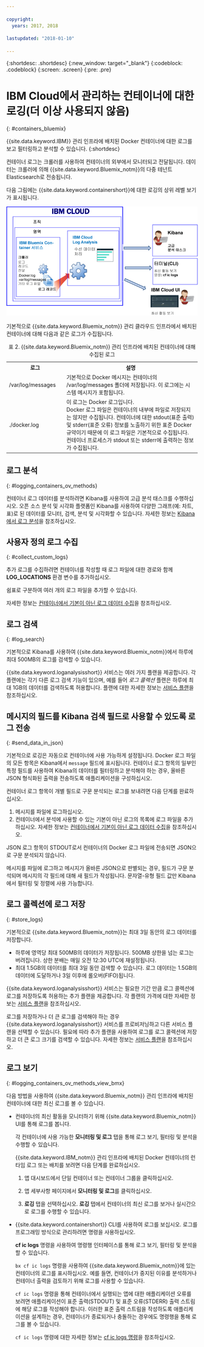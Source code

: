 ```yaml
---

copyright:
  years: 2017, 2018

lastupdated: "2018-01-10"

---
```


{:shortdesc: .shortdesc}
{:new_window: target="_blank"}
{:codeblock: .codeblock}
{:screen: .screen}
{:pre: .pre}


# IBM Cloud에서 관리하는 컨테이너에 대한 로깅(더 이상 사용되지 않음)
{: #containers_bluemix}

{{site.data.keyword.IBM}} 관리 인프라에 배치된 Docker 컨테이너에 대한 로그를 보고 필터링하고 분석할 수 있습니다.
{:shortdesc}

컨테이너 로그는 크롤러를 사용하여 컨테이너의 외부에서 모니터되고 전달됩니다. 데이터는 크롤러에 의해 {{site.data.keyword.Bluemix_notm}}의 다중 테넌트 Elasticsearch로 전송됩니다. 

다음 그림에는 {{site.data.keyword.containershort}}에 대한 로깅의 상위 레벨 보기가 표시됩니다.

![{{site.data.keyword.Bluemix_notm}} 관리 인프라에 배치된 컨테이너에 대한 상위 레벨 컴포넌트 개요](images/container_bmx.gif "{{site.data.keyword.Bluemix_notm}} 관리 인프라에 배치된 컨테이너에 대한 상위 레벨 컴포넌트 개요")

기본적으로 {{site.data.keyword.Bluemix_notm}} 관리 클라우드 인프라에서 배치된 컨테이너에 대해 다음과 같은 로그가 수집됩니다. 

<table>
  <caption>표 2. {{site.data.keyword.Bluemix_notm}} 관리 인프라에 배치된 컨테이너에 대해 수집된 로그</caption>
  <tbody>
    <tr>
      <th align="center">로그</th>
      <th align="center">설명</th>
    </tr>
    <tr>
      <td align="left" width="30%">/var/log/messages</td>
      <td align="left" width="70%"> 기본적으로 Docker 메시지는 컨테이너의 /var/log/messages 폴더에 저장됩니다. 이 로그에는 시스템 메시지가 포함됩니다.
      </td>
    </tr>
    <tr>
      <td align="left">./docker.log</td>
      <td align="left">이 로그는 Docker 로그입니다. <br> Docker 로그 파일은 컨테이너의 내부에 파일로 저장되지는 않지만 수집됩니다. 컨테이너에 대한 stdout(표준 출력) 및 stderr(표준 오류) 정보를 노출하기 위한 표준 Docker 규약이기 때문에 이 로그 파일은 기본적으로 수집됩니다. 컨테이너 프로세스가 stdout 또는 stderr에 출력하는 정보가 수집됩니다.
      </td>
     </tr>
  </tbody>
</table>




## 로그 분석
{: #logging_containers_ov_methods}

컨테이너 로그 데이터를 분석하려면 Kibana를 사용하여 고급 분석 태스크를 수행하십시오. 오픈 소스 분석 및 시각화 플랫폼인 Kibana를 사용하여 다양한 그래프(예: 차트, 표)로 된 데이터를 모니터, 검색, 분석 및 시각화할 수 있습니다. 자세한 정보는 [Kibana에서 로그 분석](/docs/services/CloudLogAnalysis/kibana/analyzing_logs_Kibana.html#analyzing_logs_Kibana)을 참조하십시오.


## 사용자 정의 로그 수집
{: #collect_custom_logs}

추가 로그를 수집하려면 컨테이너를 작성할 때 로그 파일에 대한 경로와 함께 **LOG_LOCATIONS** 환경 변수를 추가하십시오.  

쉼표로 구분하여 여러 개의 로그 파일을 추가할 수 있습니다. 

자세한 정보는 [컨테이너에서 기본이 아닌 로그 데이터 수집](logging_containers_other_logs.html#logging_containers_collect_data)을 참조하십시오.


## 로그 검색
{: #log_search}

기본적으로 Kibana를 사용하여 {{site.data.keyword.Bluemix_notm}}에서 하루에 최대 500MB의 로그를 검색할 수 있습니다.  

{{site.data.keyword.loganalysisshort}} 서비스는 여러 가지 플랜을 제공합니다. 각 플랜에는 각기 다른 로그 검색 기능이 있으며, 예를 들어 *로그 콜렉션* 플랜은 하루에 최대 1GB의 데이터를 검색하도록 허용합니다. 플랜에 대한 자세한 정보는 [서비스 플랜](/docs/services/CloudLogAnalysis/log_analysis_ov.html#plans)을 참조하십시오.


## 메시지의 필드를 Kibana 검색 필드로 사용할 수 있도록 로그 전송
{: #send_data_in_json}

기본적으로 로깅은 자동으로 컨테이너에 사용 가능하게 설정됩니다. Docker 로그 파일의 모든 항목은 Kibana에서 `message` 필드에 표시됩니다. 컨테이너 로그 항목의 일부인 특정 필드를 사용하여 Kibana의 데이터를 필터링하고 분석해야 하는 경우, 올바른 JSON 형식화된 출력을 전송하도록 애플리케이션을 구성하십시오. 

컨테이너 로그 항목이 개별 필드로 구문 분석되는 로그를 보내려면 다음 단계를 완료하십시오. 

1. 메시지를 파일에 로그하십시오. 
2. 컨테이너에서 분석에 사용할 수 있는 기본이 아닌 로그의 목록에 로그 파일을 추가하십시오. 자세한 정보는 [컨테이너에서 기본이 아닌 로그 데이터 수집](logging_containers_other_logs.html#logging_containers_collect_data)을 참조하십시오. 
    
JSON 로그 항목이 STDOUT로서 컨테이너의 Docker 로그 파일에 전송되면 JSON으로 구문 분석되지 않습니다. 
    
메시지를 파일에 로그하고 메시지가 올바른 JSON으로 판별되는 경우, 필드가 구문 분석되며 메시지의 각 필드에 대해 새 필드가 작성됩니다. 문자열-유형 필드 값만 Kibana에서 필터링 및 정렬에 사용 가능합니다. 

## 로그 콜렉션에 로그 저장
{: #store_logs}

기본적으로 {{site.data.keyword.Bluemix_notm}}는 최대 3일 동안의 로그 데이터를 저장합니다.    

* 하루에 영역당 최대 500MB의 데이터가 저장됩니다. 500MB 상한을 넘는 로그는 버려집니다. 상한 분배는 매일 오전
12:30 UTC에 재설정됩니다.
* 최대 1.5GB의 데이터를 최대 3일 동안 검색할 수 있습니다. 로그 데이터는 1.5GB의 데이터에 도달하거나 3일 이후에 롤오버(FIFO)됩니다.

{{site.data.keyword.loganalysisshort}} 서비스는 필요한 기간 만큼 로그 콜렉션에 로그를 저장하도록 허용하는 추가 플랜을 제공합니다. 각 플랜의 가격에 대한 자세한 정보는 [서비스 플랜](/docs/services/CloudLogAnalysis/log_analysis_ov.html#plans)을 참조하십시오.

로그를 저장하거나 더 큰 로그를 검색해야 하는 경우 {{site.data.keyword.loganalysisshort}} 서비스를 프로비저닝하고 다른 서비스 플랜을 선택할 수 있습니다. 필요에 따라 추가 플랜을 사용하여 로그를 로그 콜렉션에 저장하고 더 큰 로그 크기를 검색할 수 있습니다. 자세한 정보는 [서비스 플랜](/docs/services/CloudLogAnalysis/log_analysis_ov.html#plans)을 참조하십시오. 


## 로그 보기
{: #logging_containers_ov_methods_view_bmx}

다음 방법을 사용하여 {{site.data.keyword.Bluemix_notm}} 관리 인프라에 배치된 컨테이너에 대한 최신 로그를 볼 수 있습니다.

* 컨테이너의 최신 활동을 모니터하기 위해 {{site.data.keyword.Bluemix_notm}} UI를 통해 로그를 봅니다.
    
    각 컨테이너에 사용 가능한 **모니터링 및 로그** 탭을 통해 로그 보기, 필터링 및 분석을 수행할 수 있습니다.  
	
	{{site.data.keyword.IBM_notm}} 관리 인프라에 배치된 Docker 컨테이너의 런타임 로그 또는 배치를 보려면 다음 단계를 완료하십시오. 

    1. 앱 대시보드에서 단일 컨테이너 또는 컨테이너 그룹을 클릭하십시오. 
    
    2. 앱 세부사항 페이지에서 **모니터링 및 로그**를 클릭하십시오.

    3. **로깅** 탭을 선택하십시오. **로깅** 탭에서 컨테이너의 최신 로그를 보거나 실시간으로 로그를 수행할 수 있습니다.  
	
* {{site.data.keyword.containershort}} CLI를 사용하여 로그를 보십시오. 로그를 프로그래밍 방식으로 관리하려면 명령을 사용하십시오. 
    
    **cf ic logs** 명령을 사용하여 명령행 인터페이스를 통해 로그 보기, 필터링 및 분석을 할 수 있습니다.  
	
	`bx cf ic logs` 명령을 사용하여 {{site.data.keyword.Bluemix_notm}}에 있는 컨테이너의 로그를 표시하십시오. 예를 들면, 컨테이너가 중지된 이유를 분석하거나 컨테이너 출력을 검토하기 위해 로그를 사용할 수 있습니다. 
	
	`cf ic logs` 명령을 통해 컨테이너에서 실행되는 앱에 대한 애플리케이션 오류를 보려면 애플리케이션이 표준 출력(STDOUT) 및 표준 오류(STDERR) 출력 스트림에 해당 로그를 작성해야 합니다. 이러한 표준 출력 스트림을 작성하도록 애플리케이션을 설계하는 경우, 컨테이너가 종료되거나 충돌하는 경우에도 명령행을 통해 로그를 볼 수 있습니다.

    `cf ic logs` 명령에 대한 자세한 정보는 [cf ic logs 명령](/docs/containers/container_cli_reference_cfic.html#container_cli_reference_cfic__logs)을 참조하십시오.



